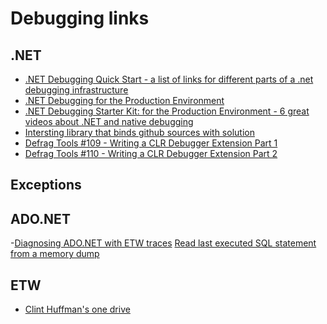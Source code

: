 
Debugging links
===============

## .NET

- [.NET Debugging Quick Start -  a list of links for different parts of a .net debugging infrastructure](http://blogs.msdn.com/b/arvindsh/archive/2012/03/14/net-debugging-quick-start.aspx)
- [.NET Debugging for the Production Environment](http://channel9.msdn.com/Series/-NET-Debugging-Stater-Kit-for-the-Production-Environment)
- [.NET Debugging Starter Kit: for the Production Environment - 6 great videos about .NET and native debugging](http://channel9.msdn.com/Series/-NET-Debugging-Stater-Kit-for-the-Production-Environment)
- [Intersting library that binds github sources with solution](https://github.com/GeertvanHorrik/GitHubLink)
- [Defrag Tools #109 - Writing a CLR Debugger Extension Part 1](http://channel9.msdn.com/Shows/Defrag-Tools/Defrag-Tools-109-Writing-a-CLR-Debugger-Extension-Part-1)
- [Defrag Tools #110 - Writing a CLR Debugger Extension Part 2](http://channel9.msdn.com/Shows/Defrag-Tools/Defrag-Tools-110-Writing-a-CLR-Debugger-Extension-Part-2)

## Exceptions


## ADO.NET

-[Diagnosing ADO.NET with ETW traces](https://lowleveldesign.wordpress.com/2012/09/07/diagnosing-ado-net-with-etw-traces/)
 [Read last executed SQL statement from a memory dump](https://lowleveldesign.wordpress.com/2012/06/16/read-last-executed-sql-statement-from-a-memory-dump/)

## ETW

- [Clint Huffman's one drive](https://onedrive.live.com/?id=E6360C54B48A891B!428&cid=E6360C54B48A891B)



